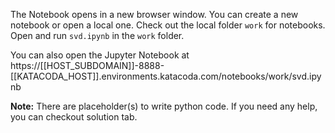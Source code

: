 The Notebook opens in a new browser window. You can create a new notebook or open a local one. Check out the local folder `work` for notebooks. Open and run `svd.ipynb` in the `work` folder.

You can also open the Jupyter Notebook at https://[[HOST_SUBDOMAIN]]-8888-[[KATACODA_HOST]].environments.katacoda.com/notebooks/work/svd.ipynb

**Note:**
There are placeholder(s) to write python code. If you need any help, you can checkout solution tab.